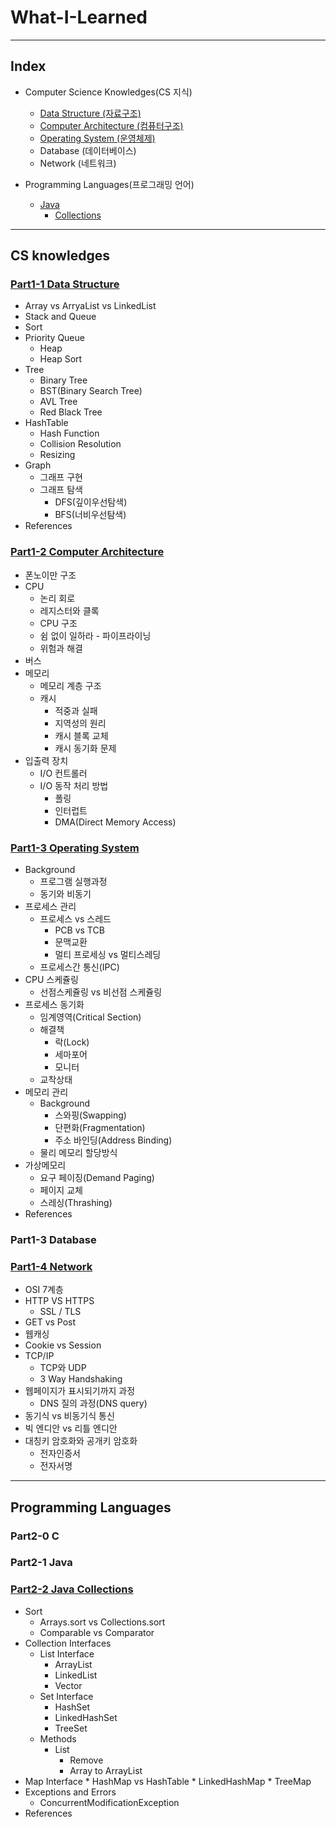 # What-I-Learned
-------------------------------------------------------
## Index
* Computer Science Knowledges(CS 지식)
  * [Data Structure (자료구조)](#part1-1-data-structure)
  * [Computer Architecture (컴퓨터구조)](#part1-2-computer-architecture)
  * [Operating System (운영체제)](#part1-3-operating-system)
  * Database (데이터베이스)
  * Network (네트워크)

* Programming Languages(프로그래밍 언어)
  * [Java](#part2-1-java)
    * [Collections](#part2-2-collections)
-------------------------------------------------------
## CS knowledges
### [Part1-1 Data Structure](https://github.com/yjna2316/What-I-Learned/blob/master/DataStructure/DataStructure.md)
* Array vs ArryaList vs LinkedList
* Stack and Queue
* Sort
* Priority Queue
  * Heap  
  * Heap Sort
* Tree
  * Binary Tree
  * BST(Binary Search Tree)
  * AVL Tree
  * Red Black Tree
* HashTable
  * Hash Function
  * Collision Resolution
  * Resizing
* Graph
  * 그래프 구현
  * 그래프 탐색
    * DFS(깊이우선탐색)
    * BFS(너비우선탐색)
* References

###  [Part1-2 Computer Architecture](https://github.com/yjna2316/What-I-Learned/blob/master/ComputerArchitecture/ComputerArchitecture.md)

* 폰노이만 구조
* CPU
  * 논리 회로
  * 레지스터와 클록
  * CPU 구조
  * 쉼 없이 일하라 - 파이프라이닝
  * 위험과 해결
* 버스
* 메모리
  * 메모리 계층 구조
  * 캐시
    * 적중과 실패
    * 지역성의 원리
    * 캐시 블록 교체
    * 캐시 동기화 문제
* 입출력 장치
  * I/O 컨트롤러
  * I/O 동작 처리 방법
    * 폴링
    * 인터럽트
    * DMA(Direct Memory Access)

### [Part1-3 Operating System](https://github.com/yjna2316/What-I-Learned/blob/master/OperatingSystem/OperatingSystem.md) 
* Background
  * 프로그램 실행과정
  * 동기와 비동기
* 프로세스 관리
    * 프로세스 vs 스레드
      * PCB vs TCB
      * 문맥교환
      * 멀티 프로세싱 vs 멀티스레딩
    * 프로세스간 통신(IPC)
* CPU 스케쥴링
  * 선점스케쥴링 vs 비선점 스케쥴링
* 프로세스 동기화
  * 임계영역(Critical Section)
  * 해결책
    * 락(Lock)
    * 세마포어
    * 모니터 
  * 교착상태
* 메모리 관리
  * Background
    * 스와핑(Swapping)
    * 단편화(Fragmentation)
    * 주소 바인딩(Address Binding)
  * 물리 메모리 할당방식
* 가상메모리
  * 요구 페이징(Demand Paging)
  * 페이지 교체
  * 스레싱(Thrashing)
* References

### Part1-3 Database

### [Part1-4 Network](https://github.com/yjna2316/What-I-Learned/blob/master/Network/Network.md)
* OSI 7계층 
* HTTP VS HTTPS
  * SSL / TLS
* GET vs Post
* 웹캐싱
* Cookie vs Session
* TCP/IP
  * TCP와 UDP
  * 3 Way Handshaking
* 웹페이지가 표시되기까지 과정
  * DNS 질의 과정(DNS query)
* 동기식 vs 비동기식 통신
* 빅 엔디안 vs 리틀 엔디안
* 대칭키 암호화와 공개키 암호화
  * 전자인증서
  * 전자서명
-----------------------------------------------------------------------
## Programming Languages
### Part2-0 C
### Part2-1 Java
### [Part2-2 Java Collections](https://github.com/yjna2316/What-I-Learned/blob/master/Java/Collections.md)
* Sort
    * Arrays.sort vs Collections.sort
    * Comparable vs Comparator
* Collection Interfaces 
    * List Interface
        * ArrayList
        * LinkedList
        * Vector    
     * Set Interface
        * HashSet 
        * LinkedHashSet
        * TreeSet        
    * Methods
        * List
            * Remove
            * Array to ArrayList
* Map Interface
        * HashMap vs HashTable 
        * LinkedHashMap
        * TreeMap 
* Exceptions and Errors
    * ConcurrentModificationException
* References

